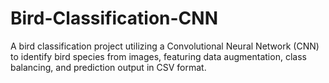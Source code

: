 # Bird-Classification-CNN
A bird classification project utilizing a Convolutional Neural Network (CNN) to identify bird species from images, featuring data augmentation, class balancing, and prediction output in CSV format.
